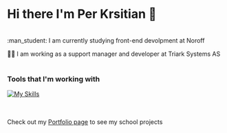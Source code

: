 
# Hi there I'm Per Krsitian 👋    

<br>
:man_student: I am currently studying front-end devolpment at Noroff

:man_office_worker: I am working as a support manager and developer at Triark Systems AS  
<br>
  
### Tools that I'm working with
  
[![My Skills](https://skillicons.dev/icons?i=js,html,css,vue,vscode,wordpress,xd,figma)](https://skillicons.dev)  
<br>
<br>

Check out my [Portfolio page]() to see my school projects




<!--
**pkkronborg/pkkronborg** is a ✨ _special_ ✨ repository because its `README.md` (this file) appears on your GitHub profile.

-->
